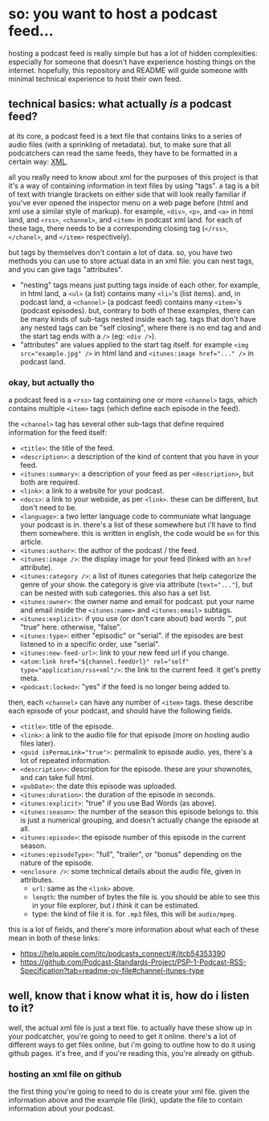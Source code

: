 # so: you want to host a podcast feed...

hosting a podcast feed is really simple but has a lot of hidden complexities: especially for someone that doesn't have experience hosting things on the internet. hopefully, this repository and README will guide someone with minimal technical experience to host their own feed.

## technical basics: what actually *is* a podcast feed?

at its core, a podcast feed is a text file that contains links to a series of audio files (with a sprinkling of metadata). but, to make sure that all podcatchers can read the same feeds, they have to be formatted in a certain way: [XML](https://en.wikipedia.org/wiki/XML).

all you really need to know about xml for the purposes of this project is that it's a way of containing information in text files by using "tags". a tag is a bit of text with triangle brackets on either side that will look really familiar if you've ever opened the inspector menu on a web page before (html and xml use a similar style of markup). for example, `<div>`, `<p>`, and `<a>` in html land, and `<rss>`, `<channel>`, and `<item>` in podcast xml land. for each of these tags, there needs to be a corresponding closing tag (`</rss>`, `</chanel>`, and `</item>` respectively). 

but tags by themselves don't contain a lot of data. so, you have two methods you can use to store actual data in an xml file: you can nest tags, and you can give tags "attributes". 

- "nesting" tags means just putting tags inside of each other. for example, in html land, a `<ul>` (a list) contains many `<li>`'s (list items). and, in podcast land, a `<channel>` (a podcast feed) contains many `<item>`'s (podcast episodes). but, contrary to both of these examples, there can be many kinds of sub-tags nested inside each tag. tags that don't have any nested tags can be "self closing", where there is no end tag and and the start tag ends with a `/>` (eg: `<div />`).
- "attributes" are values applied to the start tag itself. for example `<img src="example.jpg" />` in html land and `<itunes:image href="..." />` in podcast land. 

### okay, but actually tho

a podcast feed is a `<rss>` tag containing one or more `<channel>` tags, which contains multiple `<item>` tags (which define each episode in the feed).

the `<channel>` tag has several other sub-tags that define required information for the feed itself:

- `<title>`: the title of the feed.
- `<description>`: a description of the kind of content that you have in your feed.
- `<itunes:summary>`: a description of your feed as per `<description>`, but both are required.
- `<link>`: a link to a website for your podcast.
- `<docs>`: a link to your webside, as per `<link>`. these can be different, but don't need to be.
- `<language>`: a two letter language code to communiate what language your podcast is in. there's a list of these somewhere but i'll have to find them somewhere. this is written in english, the code would be `en` for this article.
- `<itunes:author>`: the author of the podcast / the feed.
- `<itunes:image />`: the display image for your feed (linked with an `href` attribute).
- `<itunes:category />`: a list of itunes categories that help categorize the genre of your show. the category is give via attribute (`text="..."`), but can be nested with sub categories. this also has a set list.
- `<itunes:owner>`: the owner name and email for podcast. put your name and email inside the `<itunes:name>` and `<itunes:email>` subtags.
- `<itunes:explicit>`: if you use (or don't care about) bad words :tm:,  put "true" here. otherwise, "false".
- `<itunes:type>`: either "episodic" or "serial". if the episodes are best listened to in a specific order, use "serial".
- `<itunes:new-feed-url>`: link to your new feed url if you change. 
- `<atom:link href="${channel.feedUrl}" rel="self" type="application/rss+xml"/>`: the link to the current feed. it get's pretty meta.
- `<podcast:locked>`: "yes" if the feed is no longer being added to. 

then, each `<channel>` can have any number of `<item>` tags. these describe each episode of your podcast, and should have the following fields. 

- `<title>`: title of the episode.
- `<link>`: a link to the audio file for that episode (more on hosting audio files later).
- `<guid isPermaLink="true">`: permalink to episode audio. yes, there's a lot of repeated information.
- `<description>`: description for the episode. these are your shownotes, and can take full html.
- `<pubDate>`: the date this episode was uploaded.
- `<itunes:duration>`: the duration of the episode in seconds. 
- `<itunes:explicit>`: "true" if you use Bad Words (as above).
- `<itunes:season>`: the number of the season this episode belongs to. this is just a numerical grouping, and doesn't actually change the episode at all.
- `<itunes:episode>`: the episode number of this episode in the current season. 
- `<itunes:episodeType>`: "full", "trailer", or "bonus" depending on the nature of the episode.
- `<enclosure />`: some technical details about the audio file, given in attributes.
  - `url`: same as the `<link>` above.
  - `length`: the number of bytes the file is. you should be able to see this in your file explorer, but *i think* it can be estimated.
  - type: the kind of file it is. for `.mp3` files, this will be `audio/mpeg`.

this is a lot of fields, and there's more information about what each of these mean in both of these links:
 - https://help.apple.com/itc/podcasts_connect/#/itcb54353390
 - https://github.com/Podcast-Standards-Project/PSP-1-Podcast-RSS-Specification?tab=readme-ov-file#channel-itunes-type

## well, know that i know what it is, how do i listen to it?

well, the actual xml file is just a text file. to actually have these show up in your podcatcher, you're going to need to get it online. there's a lot of different ways to get files online, but i'm going to outline how to do it using github pages. it's free, and if you're reading this, you're already on github.

### hosting an xml file on github

the first thing you're going to need to do is create your xml file. given the information above and the example file (link), update the file to contain information about your podcast.
